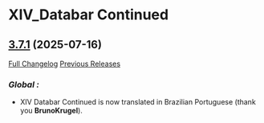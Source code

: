 # XIV_Databar Continued

## [3.7.1](https://github.com/ZelionGG/XIV_Databar-Continued/tree/v3.7.1) (2025-07-16)

[Full Changelog](https://github.com/ZelionGG/XIV_Databar-Continued/compare/v3.7...v3.7.1) [Previous Releases](https://github.com/ZelionGG/XIV_Databar-Continued/releases)

### _Global :_

- XIV Databar Continued is now translated in Brazilian Portuguese (thank you **BrunoKrugel**).